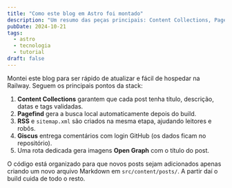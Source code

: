 ```yaml
---
title: "Como este blog em Astro foi montado"
description: "Um resumo das peças principais: Content Collections, Pagefind, Giscus, RSS e open graph automáticos."
pubDate: 2024-10-21
tags:
  - astro
  - tecnologia
  - tutorial
draft: false
---
```


Montei este blog para ser rápido de atualizar e fácil de hospedar na Railway. Seguem os principais pontos da stack:

1. **Content Collections** garantem que cada post tenha título, descrição, datas e tags validadas.
2. **Pagefind** gera a busca local automaticamente depois do build.
3. **RSS** e `sitemap.xml` são criados na mesma etapa, ajudando leitores e robôs.
4. **Giscus** entrega comentários com login GitHub (os dados ficam no repositório).
5. Uma rota dedicada gera imagens **Open Graph** com o título do post.

O código está organizado para que novos posts sejam adicionados apenas criando um novo arquivo Markdown em `src/content/posts/`. A partir daí o build cuida de todo o resto.
